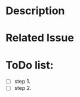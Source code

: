 # Description

<!--- Il est toujours plus facile pour la personne qui va relire le code d'une PR d'avoir une petite idée du contexte -->
<!--- Vous êtes donc encouragé, sans en faire un roman, à décrire le pourquoi du code contenu dans votre PR -->
<!--- Si votre PR implique une modification visuelle, les copies d'écran sont les bienvenues --->

# Related Issue

<!--- Souvent, une PR correspond à une issue ... C'est toujours une bonne chose d'avoir le lien vers cette issues dans le description de la PR -->

# ToDo list:

<!--- Vous pouvez ajouter les étapes des choses à réaliser dans votre PR. -->
<!--- Cela rendra les choses plus facile surtout si vous avez besoin d'aide pour mener la PR à bout -->

- [ ] step 1.
- [ ] step 2.
